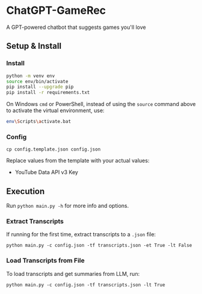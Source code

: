 # ChatGPT-GameRec
A GPT-powered chatbot that suggests games you'll love

## Setup & Install

### Install

```bash
python -m venv env
source env/bin/activate
pip install --upgrade pip
pip install -r requirements.txt
```

On Windows `cmd` or PowerShell, instead of using the `source` command above to activate the virtual environment, use:

```bash
env\Scripts\activate.bat
```

### Config

`cp config.template.json config.json`

Replace values from the template with your actual values:

- YouTube Data API v3 Key

## Execution

Run `python main.py -h` for more info and options.

### Extract Transcripts

If running for the first time, extract transcripts to a `.json` file:

`python main.py -c config.json -tf transcripts.json -et True -lt False`

### Load Transcripts from File

To load transcripts and get summaries from LLM, run:

`python main.py -c config.json -tf transcripts.json -lt True`
